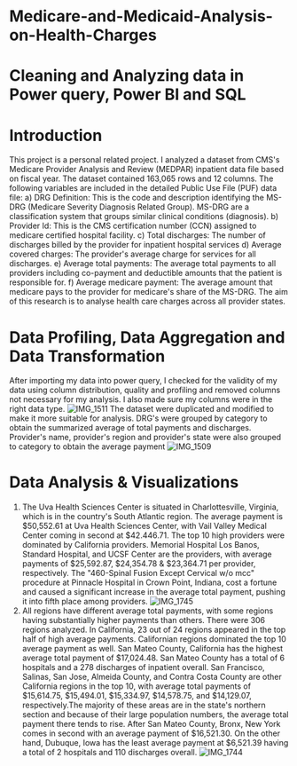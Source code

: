 # Medicare-and-Medicaid-Analysis-on-Health-Charges
# Cleaning and Analyzing data in Power query, Power BI and SQL 
# Introduction
This project is a personal related project. I analyzed a dataset from CMS's Medicare Provider Analysis and Review (MEDPAR) inpatient data file based on fiscal year. The dataset contained 163,065 rows and 12 columns. The following variables are included in the detailed Public Use File (PUF) data file:
a) DRG Definition: This is the code and description identifying the MS-DRG (Medicare Severity Diagnosis Related Group). MS-DRG are a classification system that groups similar clinical conditions (diagnosis). 
b) Provider Id: This is the CMS  certification number (CCN) assigned to medicare certified hospital facility.
c) Total discharges: The number of discharges billed by the provider for inpatient hospital services
d) Average covered charges: The provider's average charge for services for all discharges.
e) Average total payments: The average total payments to all providers including co-payment and deductible amounts that the patient is responsible for.
f) Average medicare payment: The average amount that medicare pays to the provider for medicare's share of the MS-DRG.
The aim of this research is to analyse health care charges across all provider states. 
#  Data Profiling, Data Aggregation and Data Transformation
After importing my data into power query, I checked for the validity of my data using column distribution, quality and profiling and removed columns not necessary for my analysis. I also made sure my columns were in the right data type.
![IMG_1511](https://github.com/OlotoDamilola/Medicare-and-Medicaid-Analysis-on-Healthcare-Charges/assets/109422215/a248bef6-ab6d-48f3-b338-91880d0bb7cb) 
The dataset were duplicated and modified to make it more suitable for analysis. DRG's were grouped by category to obtain the summarized average of total payments and discharges. Provider's name, provider's region and provider's state were also grouped to category to obtain the average payment 
![IMG_1509](https://github.com/OlotoDamilola/Medicare-and-Medicaid-Analysis-on-Healthcare-Charges/assets/109422215/98863df9-911a-4ef5-8346-88e4bd36dc4d) 
#  Data Analysis & Visualizations
1) The Uva Health Sciences Center is situated in Charlottesville, Virginia, which is in the country's South Atlantic region. The average payment is $50,552.61 at Uva Health Sciences Center, with Vail Valley Medical Center coming in second at $42.446.71. The top 10 high providers were dominated by California providers. Memorial Hospital Los Banos, Standard Hospital, and UCSF Center are the providers, with average payments of $25,592.87, $24,354.78 & $23,364.71 per provider, respectively. The "460-Spinal Fusion Except Cervical w/o mcc" procedure at Pinnacle Hospital in Crown Point, Indiana, cost a fortune and caused a significant increase in the average total payment, pushing it into fifth place among providers.
![IMG_1745](https://github.com/OlotoDamilola/Medicare-and-Medicaid-Analysis-on-Healthcare-Charges/assets/109422215/be76a05f-a3e3-4170-b1c0-2a1a33514433)
2) All regions have different average total payments, with some regions having substantially higher payments than others. There were 306 regions analyzed. In California, 23 out of 24 regions appeared in the top half of high average payments. Californian regions dominated the top 10 average payment as well. San Mateo County, California has the highest average total payment of $17,024.48. San Mateo County has a total of 6 hospitals and a 278 discharges of inpatient overall. San Francisco, Salinas, San Jose, Almeida County, and Contra Costa County are other California regions in the top 10, with average total payments of $15,614.75, $15,494.01, $15,334.97, $14,578.75, and $14,129.07, respectively.The majority of these areas are in the state's northern section and because of their large population numbers, the average total payment there tends to rise. After San Mateo County, Bronx, New York comes in second with an average payment of $16,521.30. On the other hand, Dubuque, Iowa has the least average payment at $6,521.39 having a total of 2 hospitals and 110 discharges overall.
![IMG_1744](https://github.com/OlotoDamilola/Medicare-and-Medicaid-Analysis-on-Healthcare-Charges/assets/109422215/3b42b254-d117-459c-aefd-eda9ef1b19c8) 

